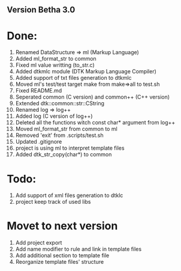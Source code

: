## Version Betha 3.0
# Done:
<ol>
    <li>Renamed DataStructure => ml (Markup Language)</li>
    <li>Added ml_format_str to common</li>
    <li>Fixed ml value writting (to_str.c)</li>
    <li>Added dtkmlc module (DTK Markup Language Compiler)</li>
    <li>Added support of txt files generation to dtkmlc</li>
    <li>Moved ml's test/test target make from make=>all to test.sh</li>
    <li>Fixed README.md</li>
    <li>Seperated common (C version) and common++ (C++ version)</li>
    <li>Extended dtk::common::str::CString</li>
    <li>Renamed log => log++</li>
    <li>Added log (C version of log++)</li>
    <li>Deleted all the functions witch const char* argument from log++</li>
    <li>Moved ml_format_str from common to ml</li>
    <li>Removed 'exit' from .scripts/test.sh</li>
    <li>Updated .gitignore</li>
    <li>project is using ml to interpret template files</li>
    <li>Added dtk_str_copy(char*) to common
</ol>

# Todo:
<ol>
    <li>Add support of xml files generation to dtklc</li>
    <li>project keep track of used libs</li>
</ol>

# Movet to next version
<ol>
    <li>Add project export</li>
    <li>Add name modifier to rule and link in template files</li>
    <li>Add additional section to template file</li>
    <li>Reorganize template files' structure</li>
</ol>